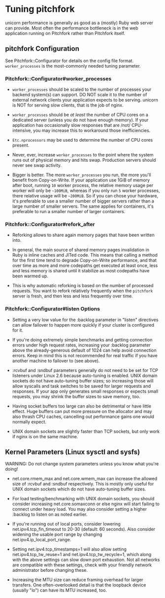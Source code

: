 # Tuning pitchfork

unicorn performance is generally as good as a (mostly) Ruby web server
can provide. Most often the performance bottleneck is in the web
application running on Pitchfork rather than Pitchfork itself.

## pitchfork Configuration

See Pitchfork::Configurator for details on the config file format.
`worker_processes` is the most-commonly needed tuning parameter.

### Pitchfork::Configurator#worker_processes

* `worker_processes` should be scaled to the number of processes your
  backend system(s) can support. DO NOT scale it to the number of
  external network clients your application expects to be serving.
  unicorn is NOT for serving slow clients, that is the job of nginx.

* `worker_processes` should be *at* *least* the number of CPU cores on
  a dedicated server (unless you do not have enough memory).
  If your application has occasionally slow responses that are /not/
  CPU-intensive, you may increase this to workaround those inefficiencies.

* `Etc.nprocessors` may be used to determine the number of CPU cores present.

* Never, ever, increase `worker_processes` to the point where the system
  runs out of physical memory and hits swap. Production servers should
  never see swap activity.

* Bigger is better. The more `worker_processes` you run, the more you'll
  benefit from Copy-on-Write. If your application use 1GiB of memory after boot,
  running `10` worker process, the relative memory usage per worker will only be
  `~100MiB`, whereas if you only run `5` worker processes, there relative usage will be
  `~200MiB`.
  So if you can chose your hardware, it's preferable to use a smaller number
  of bigger servers rather than a large number of smaller servers.
  The same applies for containers, it's preferable to run a smaller number of larger containers.

### Pitchfork::Configurator#refork_after

* Reforking allows to share again memory pages that have been written into.

* In general, the main source of shared memory pages invalidation in Ruby
  is inline caches and JITed code. This means that calling a method for the
  first time tend to degrade Copy-on-Write performance, and that over time
  as more and more codepaths get executed at least once, less and less memory
  is shared until it stabilize as most codepaths have been warmed up.

* This is why automatic reforking is based on the number of processed requests.
  You want to refork relatively frequently when the `pitchfork` server is fresh,
  and then less and less frequently over time.

### Pitchfork::Configurator#listen Options

* Setting a very low value for the :backlog parameter in "listen"
  directives can allow failover to happen more quickly if your
  cluster is configured for it.

* If you're doing extremely simple benchmarks and getting connection
  errors under high request rates, increasing your :backlog parameter
  above the already-generous default of 1024 can help avoid connection
  errors.  Keep in mind this is not recommended for real traffic if
  you have another machine to failover to (see above).

* :rcvbuf and :sndbuf parameters generally do not need to be set for TCP
  listeners under Linux 2.6 because auto-tuning is enabled.  UNIX domain
  sockets do not have auto-tuning buffer sizes; so increasing those will
  allow syscalls and task switches to be saved for larger requests
  and responses.  If your app only generates small responses or expects
  small requests, you may shrink the buffer sizes to save memory, too.

* Having socket buffers too large can also be detrimental or have
  little effect.  Huge buffers can put more pressure on the allocator
  and may also thrash CPU caches, cancelling out performance gains
  one would normally expect.

* UNIX domain sockets are slightly faster than TCP sockets, but only
  work if nginx is on the same machine.

## Kernel Parameters (Linux sysctl and sysfs)

WARNING: Do not change system parameters unless you know what you're doing!

* net.core.rmem_max and net.core.wmem_max can increase the allowed
  size of :rcvbuf and :sndbuf respectively. This is mostly only useful
  for UNIX domain sockets which do not have auto-tuning buffer sizes.

* For load testing/benchmarking with UNIX domain sockets, you should
  consider increasing net.core.somaxconn or else nginx will start
  failing to connect under heavy load.  You may also consider setting
  a higher :backlog to listen on as noted earlier.

* If you're running out of local ports, consider lowering
  net.ipv4.tcp_fin_timeout to 20-30 (default: 60 seconds).  Also
  consider widening the usable port range by changing
  net.ipv4.ip_local_port_range.

* Setting net.ipv4.tcp_timestamps=1 will also allow setting
  net.ipv4.tcp_tw_reuse=1 and net.ipv4.tcp_tw_recycle=1, which along
  with the above settings can slow down port exhaustion.  Not all
  networks are compatible with these settings, check with your friendly
  network administrator before changing these.

* Increasing the MTU size can reduce framing overhead for larger
  transfers.  One often-overlooked detail is that the loopback
  device (usually "lo") can have its MTU increased, too.
